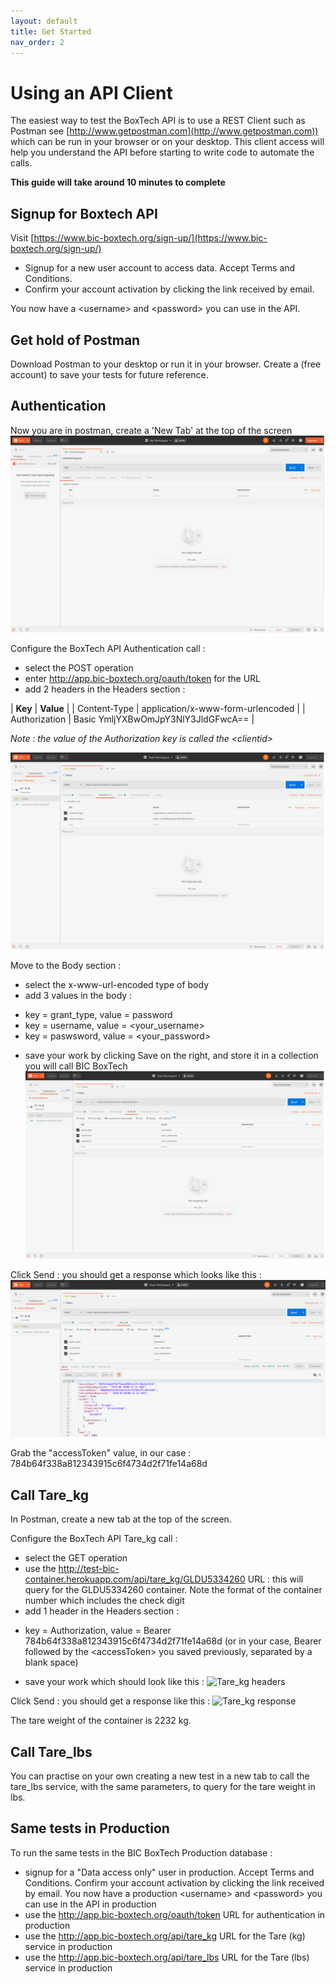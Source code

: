 ```yaml
---
layout: default
title: Get Started
nav_order: 2
---
```


# Using an API Client

The easiest way to test the BoxTech API is to use a REST Client such as Postman see [http://www.getpostman.com](http://www.getpostman.com)) which can be run in your browser or on your desktop.  This client access will help you understand the API before starting to write code to automate the calls.

**This guide will take around 10 minutes to complete**

## Signup for Boxtech API

Visit [https://www.bic-boxtech.org/sign-up/](https://www.bic-boxtech.org/sign-up/)
* Signup for a new user account to access data.  Accept Terms and Conditions.
* Confirm your account activation by clicking the link received by email.

You now have a <username\> and <password\> you can use in the API.

## Get hold of Postman

Download Postman to your desktop or run it in your browser.
Create a (free account) to save your tests for future reference.

## Authentication

Now you are in postman, create a 'New Tab' at the top of the screen
![New tab in Postman](./images/01_New_Tab.png)

Configure the BoxTech API Authentication call :
- select the POST operation
- enter http://app.bic-boxtech.org/oauth/token for the URL
- add 2 headers in the Headers section :

| **Key** | **Value** |
| Content-Type | application/x-www-form-urlencoded |
| Authorization | Basic YmljYXBwOmJpY3NlY3JldGFwcA== |

*Note : the value of the Authorization key is called the <clientid\>*

![AUthentication headers](./images/02_Auth_Headers.png)

Move to the Body section :
- select the x-www-url-encoded type of body
- add 3 values in the body :
+ key = grant_type, value = password
+ key = username, value = <your_username\>
+ key = paswsword, value = <your_password\>
- save your work by clicking Save on the right, and store it in a collection you will call BIC BoxTech
![Authentication body](./images/03_Auth_Body.png)

Click Send : you should get a response which looks like this :
![Authentication body](./images/04_Auth_Response.png)

Grab the "accessToken" value, in our case : 784b64f338a812343915c6f4734d2f71fe14a68d

## Call Tare_kg

In Postman, create a new tab at the top of the screen.

Configure the BoxTech API Tare_kg call :
- select the GET operation
- use the http://test-bic-container.herokuapp.com/api/tare_kg/GLDU5334260 URL : this will query for the GLDU5334260 container. Note the format of the container number which includes the check digit
- add 1 header in the Headers section :
+ key = Authorization, value = Bearer 784b64f338a812343915c6f4734d2f71fe14a68d (or in your case, Bearer followed by the <accessToken\> you saved previously, separated by a blank space)
- save your work which should look like this :
![Tare_kg headers](./images/05_Tare_kg_Headers.png)

Click Send : you should get a response like this :
![Tare_kg response](./images/06_Tare_kg_Response.png)

The tare weight of the container is 2232 kg.

## Call Tare_lbs

You can practise on your own creating a new test in a new tab to call the tare_lbs service, with the same parameters, to query for the tare weight in lbs.

## Same tests in Production

To run the same tests in the BIC BoxTech Production database :
- signup for a "Data access only" user in production. Accept Terms and Conditions. Confirm your account activation by clicking the link received by email. You now have a production <username\> and <password\> you can use in the API in production
- use the http://app.bic-boxtech.org/oauth/token URL for authentication in production
- use the http://app.bic-boxtech.org/api/tare_kg URL for the Tare (kg) service in production
- use the http://app.bic-boxtech.org/api/tare_lbs URL for the Tare (lbs) service in production
